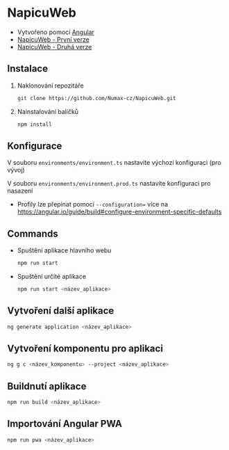 # NapicuWeb

- Vytvořeno pomocí [Angular](https://angular.io/)
- [NapicuWeb - První verze](https://github.com/Numax-cz/napicu-web/tree/NapicuWeb)
- [NapicuWeb - Druhá verze](https://github.com/Numax-cz/napicu-web/tree/NapicuWeb2)

## Instalace

1. Naklonování repozitáře
   ```sh
   git clone https://github.com/Numax-cz/NapicuWeb.git
   ```
2. Nainstalování balíčků
   ```sh
   npm install
   ```

## Konfigurace
V souboru `environments/environment.ts` nastavíte výchozí konfiguraci (pro vývoj)

V souboru `environments/environment.prod.ts` nastavíte konfiguraci pro nasazení

* Profily lze přepínat pomocí `--configuration=` více na https://angular.io/guide/build#configure-environment-specific-defaults


## Commands

- Spuštění aplikace hlavního webu

  ```sh
  npm run start
  ```

- Spuštění určité aplikace
  ```sh
  npm run start <název_aplikace>
  ```

## Vytvoření další aplikace

```sh
ng generate application <název_aplikace>
```

## Vytvoření komponentu pro aplikaci

```sh
ng g c <název_komponentu> --project <název_aplikace>
```

## Buildnutí aplikace

```sh
npm run build <název_aplikace>
```

## Importování Angular PWA

```sh
npm run pwa <název_aplikace>
```
